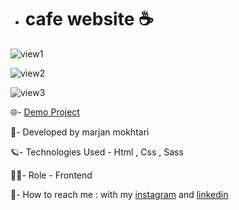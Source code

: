 - # cafe website ☕

![view1](https://github.com/marjanmokhtari/cafe-website/assets/143844652/c6c4cdcb-7e0d-4ab0-a22c-a9ba97c58c2a)

![view2](https://github.com/marjanmokhtari/cafe-website/assets/143844652/ed3f7a76-4f2c-4973-8d0b-511589c69000)

![view3](https://github.com/marjanmokhtari/cafe-website/assets/143844652/ec16a0e8-c2a9-462b-b50a-45ec1bc7890e)
  
🌐- [Demo Project](https://marjanmokhtari.github.io/cafe-website/)

🐞- Developed by marjan mokhtari 

🪐- Technologies Used - Html , Css , Sass

👩‍💻- Role - Frontend

📲- How to reach me : with my [instagram](https://www.instagram.com/marjanmokhtari.web) and [linkedin](https://www.linkedin.com/in/marjanmokhtari)
